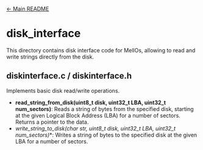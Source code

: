 [← Main README](../README.md)

# disk_interface

This directory contains disk interface code for MellOs, allowing to read and write strings directly from the disk.

## diskinterface.c / diskinterface.h
Implements basic disk read/write operations.

- **read_string_from_disk(uint8_t disk, uint32_t LBA, uint32_t num_sectors)**: Reads a string of bytes from the specified disk, starting at the given Logical Block Address (LBA) for a number of sectors. Returns a pointer to the data.
- **write_string_to_disk(char* str, uint8_t disk, uint32_t LBA, uint32_t num_sectors)**: Writes a string of bytes to the specified disk at the given LBA for a number of sectors.
